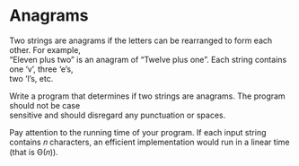 # Anagrams

Two	strings	are	anagrams if	the	letters	can	be	rearranged	to	form	each	other.	For	example,	
“Eleven	plus	two”	is	an	anagram	of	“Twelve	plus	one”. Each	string	contains	one	‘v’,	three	‘e’s,	
two	‘l’s,	etc.

Write	a	program	that	determines	if	two	strings are	anagrams.	The	program	should	not	be	case	
sensitive	and	should	disregard	any	punctuation	or	spaces.	

Pay	attention	to	the	running	time	of	your	program.	If	each	input	string	contains	𝑛
characters,	an	efficient	implementation	would	run	in	a	linear	time	(that	is	Θ(𝑛)).

